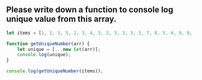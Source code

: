 ## Please write down a function to console log unique value from this array.

```js
let items = [1, 1, 1, 5, 2, 3, 4, 3, 3, 3, 3, 3, 3, 7, 8, 5, 4, 9, 0, 1,3, 2, 6, 7, 5, 4, 4, 7, 8, 8, 0, 1, 2, 3, 1];

function getUniqueNumber(arr) {
    let unique = [...new Set(arr)];
    console.log(unique);
}

console.log(getUniqueNumber(items));
```
